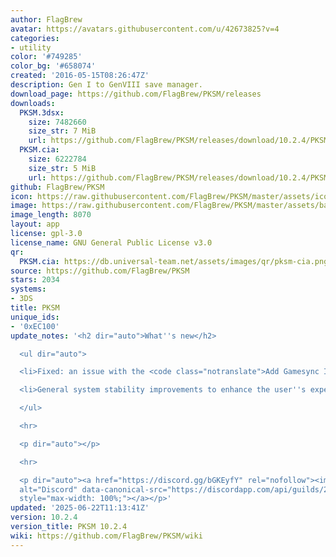 ```yaml
---
author: FlagBrew
avatar: https://avatars.githubusercontent.com/u/42673825?v=4
categories:
- utility
color: '#749285'
color_bg: '#658074'
created: '2016-05-15T08:26:47Z'
description: Gen I to GenVIII save manager.
download_page: https://github.com/FlagBrew/PKSM/releases
downloads:
  PKSM.3dsx:
    size: 7482660
    size_str: 7 MiB
    url: https://github.com/FlagBrew/PKSM/releases/download/10.2.4/PKSM.3dsx
  PKSM.cia:
    size: 6222784
    size_str: 5 MiB
    url: https://github.com/FlagBrew/PKSM/releases/download/10.2.4/PKSM.cia
github: FlagBrew/PKSM
icon: https://raw.githubusercontent.com/FlagBrew/PKSM/master/assets/icon.png
image: https://raw.githubusercontent.com/FlagBrew/PKSM/master/assets/banner.png
image_length: 8070
layout: app
license: gpl-3.0
license_name: GNU General Public License v3.0
qr:
  PKSM.cia: https://db.universal-team.net/assets/images/qr/pksm-cia.png
source: https://github.com/FlagBrew/PKSM
stars: 2034
systems:
- 3DS
title: PKSM
unique_ids:
- '0xEC100'
update_notes: '<h2 dir="auto">What''s new</h2>

  <ul dir="auto">

  <li>Fixed: an issue with the <code class="notranslate">Add Gamesync ID</code> script</li>

  <li>General system stability improvements to enhance the user''s experience.</li>

  </ul>

  <hr>

  <p dir="auto"></p>

  <hr>

  <p dir="auto"><a href="https://discord.gg/bGKEyfY" rel="nofollow"><img src="https://camo.githubusercontent.com/4fd6621149dd39281a0da7c2c9d80ad1408edca0c82a0153a1d7df9ea37c7e11/68747470733a2f2f646973636f72646170702e636f6d2f6170692f6775696c64732f3237383232323833343633333830313732382f7769646765742e706e673f7374796c653d62616e6e6572332674696d652d"
  alt="Discord" data-canonical-src="https://discordapp.com/api/guilds/278222834633801728/widget.png?style=banner3&amp;time-"
  style="max-width: 100%;"></a></p>'
updated: '2025-06-22T11:13:41Z'
version: 10.2.4
version_title: PKSM 10.2.4
wiki: https://github.com/FlagBrew/PKSM/wiki
---
```

